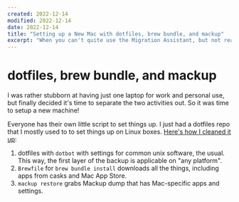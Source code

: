 ```yaml
---
created: 2022-12-14
modified: 2022-12-14
date: 2022-12-14
title: "Setting up a New Mac with dotfiles, brew bundle, and mackup"
excerpt: "When you can't quite use the Migration Assistant, but not ready to geek out all the way with Ansible."
---
```


# dotfiles, brew bundle, and mackup

I was rather stubborn at having just one laptop for work and personal use, but finally decided it's time to separate the two activities out. So it was time to setup a new machine!

Everyone has their own little script to set things up. I just had a dotfiles repo that I mostly used to  to set things up on Linux boxes. [Here's how I cleaned it up](https://github.com/natikgadzhi/dotfiles): 

1. dotfiles with `dotbot` with settings for common unix software, the usual. This way, the first layer of the backup is applicable on "any platform".
2. `Brewfile` for `brew bundle install` downloads all the things, including apps from casks and Mac App Store. 
3. `mackup restore` grabs Mackup dump that has Mac-specific apps and settings.